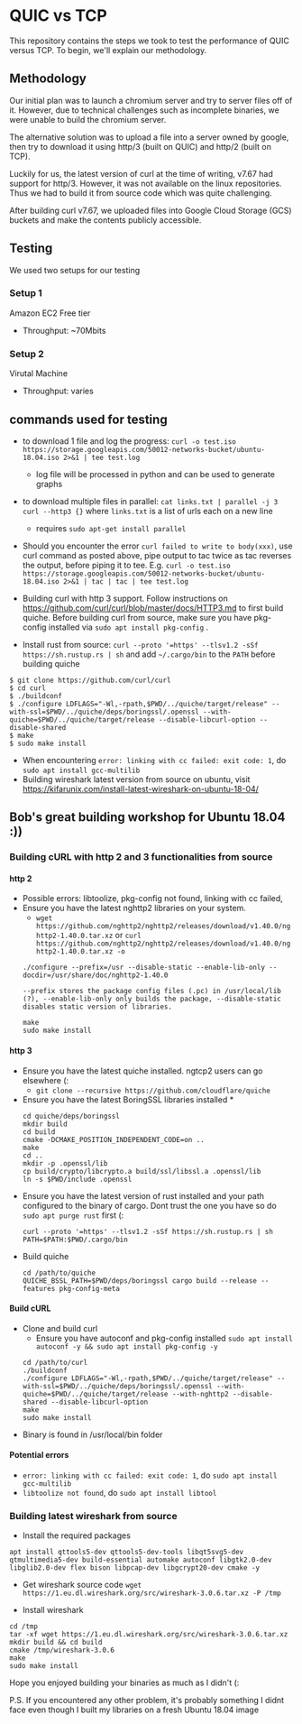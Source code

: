 # QUIC vs TCP
This repository contains the steps we took to test the performance of QUIC versus TCP. To begin, we'll explain our methodology.

## Methodology
Our initial plan was to launch a chromium server and try to server files off of it. However, due to technical challenges such as incomplete binaries, we were unable to build the chromium server.

The alternative solution was to upload a file into a server owned by google, then try to download it using http/3 (built on QUIC) and http/2 (built on TCP).

Luckily for us, the latest version of curl at the time of writing, v7.67 had support for http/3. However, it was not available on the linux repositories. Thus we had to build it from source code which was quite challenging.

After building curl v7.67, we uploaded files into Google Cloud Storage (GCS) buckets and make the contents publicly accessible.

## Testing
We used two setups for our testing

### Setup 1
Amazon EC2 Free tier
* Throughput: ~70Mbits

### Setup 2
Virutal Machine
* Throughput: varies

## commands used for testing
* to download 1 file and log the progress: `curl -o test.iso https://storage.googleapis.com/50012-networks-bucket/ubuntu-18.04.iso 2>&1 | tee test.log`
    * log file will be processed in python and can be used to generate graphs

* to download multiple files in parallel: `cat links.txt | parallel -j 3 curl --http3 {}` where `links.txt` is a list of urls each on a new line
    * requires `sudo apt-get install parallel`
* Should you encounter the error ```curl failed to write to body(xxx)```, use curl command as posted above, pipe output to tac twice as tac reverses the output, before piping it to tee. E.g. `curl -o test.iso https://storage.googleapis.com/50012-networks-bucket/ubuntu-18.04.iso 2>&1 | tac | tac | tee test.log`

* Building curl with http 3 support. Follow instructions on https://github.com/curl/curl/blob/master/docs/HTTP3.md to first build quiche. Before building curl from source, make sure you have pkg-config installed via `sudo apt install pkg-config` .

* Install rust from source: `curl --proto '=https' --tlsv1.2 -sSf https://sh.rustup.rs | sh` and add `~/.cargo/bin` to the `PATH` before building quiche
```
$ git clone https://github.com/curl/curl
$ cd curl
$ ./buildconf
$ ./configure LDFLAGS="-Wl,-rpath,$PWD/../quiche/target/release" --with-ssl=$PWD/../quiche/deps/boringssl/.openssl --with-quiche=$PWD/../quiche/target/release --disable-libcurl-option --disable-shared
$ make
$ sudo make install
```
* When encountering ```error: linking with cc failed: exit code: 1```, do ```sudo apt install gcc-multilib```
* Building wireshark latest version from source on ubuntu, visit https://kifarunix.com/install-latest-wireshark-on-ubuntu-18-04/

## Bob's great building workshop for Ubuntu 18.04 :))

### Building cURL with http 2 and 3 functionalities from source 
#### http 2
* Possible errors: libtoolize, pkg-config not found, linking with cc failed, 
* Ensure you have the latest nghttp2 libraries on your system.
   * ```wget https://github.com/nghttp2/nghttp2/releases/download/v1.40.0/nghttp2-1.40.0.tar.xz``` or ```curl https://github.com/nghttp2/nghttp2/releases/download/v1.40.0/nghttp2-1.40.0.tar.xz -o```
   ```
   ./configure --prefix=/usr --disable-static --enable-lib-only --docdir=/usr/share/doc/nghttp2-1.40.0
   
   --prefix stores the package config files (.pc) in /usr/local/lib (?), --enable-lib-only only builds the package, --disable-static disables static version of libraries.
   
   make
   sudo make install
   ```
#### http 3
* Ensure you have the latest quiche installed. ngtcp2 users can go elsewhere (:
   * ```git clone --recursive https://github.com/cloudflare/quiche```
* Ensure you have the latest BoringSSL libraries installed
   * 
   ```
   cd quiche/deps/boringssl
   mkdir build
   cd build
   cmake -DCMAKE_POSITION_INDEPENDENT_CODE=on ..
   make
   cd ..
   mkdir -p .openssl/lib
   cp build/crypto/libcrypto.a build/ssl/libssl.a .openssl/lib
   ln -s $PWD/include .openssl
   ```
* Ensure you have the latest version of rust installed and your path configured to the binary of cargo. Dont trust the one you have so do ```sudo apt purge rust``` first (:
   ```
   curl --proto '=https' --tlsv1.2 -sSf https://sh.rustup.rs | sh
   PATH=$PATH:$PWD/.cargo/bin
   ```
* Build quiche
   ```
   cd /path/to/quiche
   QUICHE_BSSL_PATH=$PWD/deps/boringssl cargo build --release --features pkg-config-meta
   ```

#### Build cURL
* Clone and build curl
   * Ensure you have autoconf and pkg-config installed ```sudo apt install autoconf -y && sudo apt install pkg-config -y``` 
   ```
   cd /path/to/curl
   ./buildconf
   ./configure LDFLAGS="-Wl,-rpath,$PWD/../quiche/target/release" --with-ssl=$PWD/../quiche/deps/boringssl/.openssl --with-quiche=$PWD/../quiche/target/release --with-nghttp2 --disable-shared --disable-libcurl-option
   make
   sudo make install
   ```
* Binary is found in /usr/local/bin folder
#### Potential errors
* ```error: linking with cc failed: exit code: 1```, do ```sudo apt install gcc-multilib```
* ```libtoolize not found```, do ```sudo apt install libtool```

### Building latest wireshark from source
* Install the required packages
```
apt install qttools5-dev qttools5-dev-tools libqt5svg5-dev qtmultimedia5-dev build-essential automake autoconf libgtk2.0-dev libglib2.0-dev flex bison libpcap-dev libgcrypt20-dev cmake -y
```

* Get wireshark source code
```wget https://1.eu.dl.wireshark.org/src/wireshark-3.0.6.tar.xz -P /tmp```

* Install wireshark
```
cd /tmp
tar -xf wget https://1.eu.dl.wireshark.org/src/wireshark-3.0.6.tar.xz
mkdir build && cd build
cmake /tmp/wireshark-3.0.6
make
sudo make install
```
Hope you enjoyed building your binaries as much as I didn't (:

P.S. If you encountered any other problem, it's probably something I didnt face even though I built my libraries on a fresh Ubuntu 18.04 image
